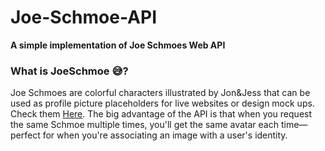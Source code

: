 # Joe-Schmoe-API
**A simple implementation of Joe Schmoes Web API**

### What is JoeSchmoe 😅?
Joe Schmoes are colorful characters illustrated by Jon&Jess that can be used as profile picture placeholders for live websites or design mock ups.
 Check them [Here](https://joeschmoe.io/).
 The big advantage of the API is that when you request the same Schmoe multiple times, you'll get the same avatar each time—perfect for when you're associating an image with a user's identity.
